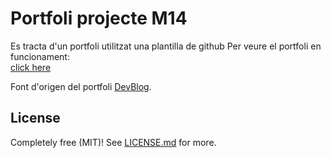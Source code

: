 # Portfoli projecte M14

Es tracta d'un portfoli utilitzat una plantilla de github
Per veure el portfoli en funcionament: <br> [click here](http://portfoli.phpandreumonforte.ninja/)

Font d'origen del portfoli [DevBlog](https://github.com/RyanFitzgerald/devblog).

## License

Completely free (MIT)! See [LICENSE.md](LICENSE.md) for more.
